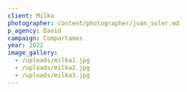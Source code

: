 ```yaml
---
client: Milka
photographer: content/photographer/juan_soler.md
p_agency: David
campaign: Compartamos
year: 2022
image_gallery:
  - /uploads/milka1.jpg
  - /uploads/milka2.jpg
  - /uploads/milka3.jpg
---
```



